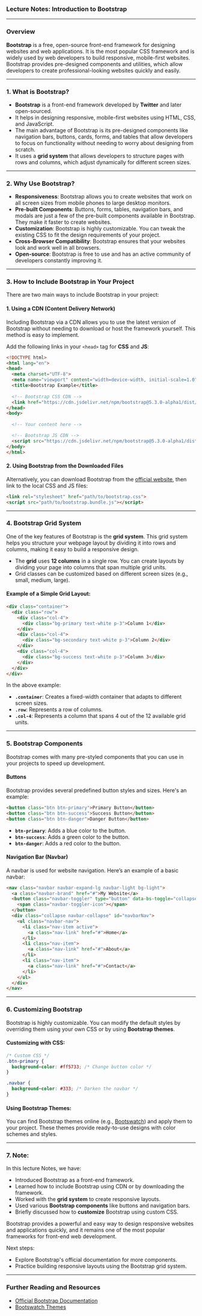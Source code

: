 ### **Lecture Notes: Introduction to Bootstrap**

---

### **Overview**

**Bootstrap** is a free, open-source front-end framework for designing websites and web applications. It is the most popular CSS framework and is widely used by web developers to build responsive, mobile-first websites. Bootstrap provides pre-designed components and utilities, which allow developers to create professional-looking websites quickly and easily.

---

### **1. What is Bootstrap?**

- **Bootstrap** is a front-end framework developed by **Twitter** and later open-sourced.
- It helps in designing responsive, mobile-first websites using HTML, CSS, and JavaScript.
- The main advantage of Bootstrap is its pre-designed components like navigation bars, buttons, cards, forms, and tables that allow developers to focus on functionality without needing to worry about designing from scratch.
- It uses a **grid system** that allows developers to structure pages with rows and columns, which adjust dynamically for different screen sizes.

---

### **2. Why Use Bootstrap?**

- **Responsiveness**: Bootstrap allows you to create websites that work on all screen sizes from mobile phones to large desktop monitors.
- **Pre-built Components**: Buttons, forms, tables, navigation bars, and modals are just a few of the pre-built components available in Bootstrap. They make it faster to create websites.
- **Customization**: Bootstrap is highly customizable. You can tweak the existing CSS to fit the design requirements of your project.
- **Cross-Browser Compatibility**: Bootstrap ensures that your websites look and work well in all browsers.
- **Open-source**: Bootstrap is free to use and has an active community of developers constantly improving it.

---

### **3. How to Include Bootstrap in Your Project**

There are two main ways to include Bootstrap in your project:

#### **1. Using a CDN (Content Delivery Network)**

Including Bootstrap via a CDN allows you to use the latest version of Bootstrap without needing to download or host the framework yourself. This method is easy to implement.

Add the following links in your `<head>` tag for **CSS** and **JS**:

```html
<!DOCTYPE html>
<html lang="en">
<head>
  <meta charset="UTF-8">
  <meta name="viewport" content="width=device-width, initial-scale=1.0">
  <title>Bootstrap Example</title>
  
  <!-- Bootstrap CSS CDN -->
  <link href="https://cdn.jsdelivr.net/npm/bootstrap@5.3.0-alpha1/dist/css/bootstrap.min.css" rel="stylesheet">
</head>
<body>
  
  <!-- Your content here -->

  <!-- Bootstrap JS CDN -->
  <script src="https://cdn.jsdelivr.net/npm/bootstrap@5.3.0-alpha1/dist/js/bootstrap.bundle.min.js"></script>
</body>
</html>
```

#### **2. Using Bootstrap from the Downloaded Files**

Alternatively, you can download Bootstrap from the [official website](https://getbootstrap.com/), then link to the local CSS and JS files:

```html
<link rel="stylesheet" href="path/to/bootstrap.css">
<script src="path/to/bootstrap.bundle.js"></script>
```

---

### **4. Bootstrap Grid System**

One of the key features of Bootstrap is the **grid system**. This grid system helps you structure your webpage layout by dividing it into rows and columns, making it easy to build a responsive design.

- The **grid** uses **12 columns** in a single row. You can create layouts by dividing your page into columns that span multiple grid units.
- Grid classes can be customized based on different screen sizes (e.g., small, medium, large).

#### Example of a Simple Grid Layout:

```html
<div class="container">
  <div class="row">
    <div class="col-4">
      <div class="bg-primary text-white p-3">Column 1</div>
    </div>
    <div class="col-4">
      <div class="bg-secondary text-white p-3">Column 2</div>
    </div>
    <div class="col-4">
      <div class="bg-success text-white p-3">Column 3</div>
    </div>
  </div>
</div>
```

In the above example:
- **`.container`**: Creates a fixed-width container that adapts to different screen sizes.
- **`.row`**: Represents a row of columns.
- **`.col-4`**: Represents a column that spans 4 out of the 12 available grid units.

---

### **5. Bootstrap Components**

Bootstrap comes with many pre-styled components that you can use in your projects to speed up development.

#### **Buttons**

Bootstrap provides several predefined button styles and sizes. Here's an example:

```html
<button class="btn btn-primary">Primary Button</button>
<button class="btn btn-success">Success Button</button>
<button class="btn btn-danger">Danger Button</button>
```

- **`btn-primary`**: Adds a blue color to the button.
- **`btn-success`**: Adds a green color to the button.
- **`btn-danger`**: Adds a red color to the button.

#### **Navigation Bar (Navbar)**

A navbar is used for website navigation. Here’s an example of a basic navbar:

```html
<nav class="navbar navbar-expand-lg navbar-light bg-light">
  <a class="navbar-brand" href="#">My Website</a>
  <button class="navbar-toggler" type="button" data-bs-toggle="collapse" data-bs-target="#navbarNav" aria-controls="navbarNav" aria-expanded="false" aria-label="Toggle navigation">
    <span class="navbar-toggler-icon"></span>
  </button>
  <div class="collapse navbar-collapse" id="navbarNav">
    <ul class="navbar-nav">
      <li class="nav-item active">
        <a class="nav-link" href="#">Home</a>
      </li>
      <li class="nav-item">
        <a class="nav-link" href="#">About</a>
      </li>
      <li class="nav-item">
        <a class="nav-link" href="#">Contact</a>
      </li>
    </ul>
  </div>
</nav>
```

---

### **6. Customizing Bootstrap**

Bootstrap is highly customizable. You can modify the default styles by overriding them using your own CSS or by using **Bootstrap themes**.

#### Customizing with CSS:

```css
/* Custom CSS */
.btn-primary {
  background-color: #ff5733; /* Change button color */
}

.navbar {
  background-color: #333; /* Darken the navbar */
}
```

#### Using Bootstrap Themes:

You can find Bootstrap themes online (e.g., [Bootswatch](https://bootswatch.com/)) and apply them to your project. These themes provide ready-to-use designs with color schemes and styles.

---

### **7. Note:**

In this lecture Notes, we have:
- Introduced Bootstrap as a front-end framework.
- Learned how to include Bootstrap using CDN or by downloading the framework.
- Worked with the **grid system** to create responsive layouts.
- Used various **Bootstrap components** like buttons and navigation bars.
- Briefly discussed how to **customize** Bootstrap using custom CSS.

Bootstrap provides a powerful and easy way to design responsive websites and applications quickly, and it remains one of the most popular frameworks for front-end web development.

Next steps:
- Explore Bootstrap's official documentation for more components.
- Practice building responsive layouts using the Bootstrap grid system.

---

### **Further Reading and Resources**
- [Official Bootstrap Documentation](https://getbootstrap.com/docs/5.1/)
- [Bootswatch Themes](https://bootswatch.com/)
